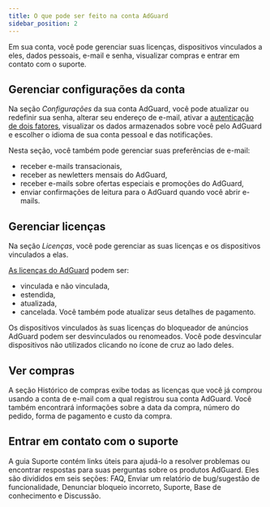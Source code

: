```yaml
---
title: O que pode ser feito na conta AdGuard
sidebar_position: 2
---
```


Em sua conta, você pode gerenciar suas licenças, dispositivos vinculados a eles, dados pessoais, e-mail e senha, visualizar compras e entrar em contato com o suporte.

## Gerenciar configurações da conta

Na seção *Configurações* da sua conta AdGuard, você pode atualizar ou redefinir sua senha, alterar seu endereço de e-mail, ativar a [autenticação de dois fatores](../2fa), visualizar os dados armazenados sobre você pelo AdGuard e escolher o idioma de sua conta pessoal e das notificações.

Nesta seção, você também pode gerenciar suas preferências de e-mail:

- receber e-mails transacionais,
- receber as newletters mensais do AdGuard,
- receber e-mails sobre ofertas especiais e promoções do AdGuard,
- enviar confirmações de leitura para o AdGuard quando você abrir e-mails.

## Gerenciar licenças

Na seção *Licenças*, você pode gerenciar as suas licenças e os dispositivos vinculados a elas.

[As licenças do AdGuard](../../license/what-is) podem ser:

- vinculada e não vinculada,
- estendida,
- atualizada,
- cancelada. Você também pode atualizar seus detalhes de pagamento.

Os dispositivos vinculados às suas licenças do bloqueador de anúncios AdGuard podem ser desvinculados ou renomeados. Você pode desvincular dispositivos não utilizados clicando no ícone de cruz ao lado deles.

## Ver compras

A seção Histórico de compras exibe todas as licenças que você já comprou usando a conta de e-mail com a qual registrou sua conta AdGuard. Você também encontrará informações sobre a data da compra, número do pedido, forma de pagamento e custo da compra.

## Entrar em contato com o suporte

A guia Suporte contém links úteis para ajudá-lo a resolver problemas ou encontrar respostas para suas perguntas sobre os produtos AdGuard. Eles são divididos em seis seções: FAQ, Enviar um relatório de bug/sugestão de funcionalidade, Denunciar bloqueio incorreto, Suporte, Base de conhecimento e Discussão.
